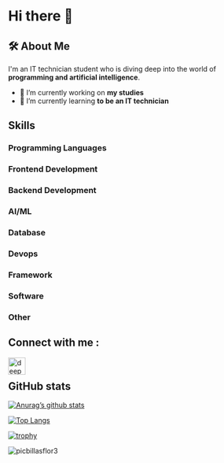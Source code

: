 # Hi there 👋

## 🛠 About Me
I'm an IT technician student who is diving deep into the world of **programming and artificial intelligence**.

- 🔭 I’m currently working on **my studies**
- 🌱 I’m currently learning **to be an IT technician**

## Skills

### Programming Languages

### Frontend Development

### Backend Development

### AI/ML

### Database

### Devops

### Framework

### Software

### Other

## Connect with me :

<a href="https://x.com/picbillasflor3"><img align="left" src="https://about.x.com/content/dam/about-twitter/x/brand-toolkit/logo-black.png.twimg.1920.png" alt="deepa Jarout| Twitter" width="35px"/></a>

</br>

## GitHub stats

[![Anurag’s github stats](https://github-readme-stats.vercel.app/api?username=picbillasflor3)](https://github.com/picbillasflor3)

[![Top Langs](https://github-readme-stats.vercel.app/api/top-langs/?username=picbillasflor3&layout=compact)](https://github.com/picbillasflor3)

[![trophy](https://github-profile-trophy.vercel.app/?username=picbillasflor3)](https://github.com/ryo-ma/github-profile-trophy)

<p align="left"> <img src="https://komarev.com/ghpvc/?username=picbillasflor3&label=Profile%20views&color=0e75b6&style=flat" alt="picbillasflor3" /> </p>

